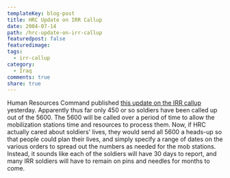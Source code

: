 ```yaml
---
templateKey: blog-post
title: HRC Update on IRR Callup
date: 2004-07-14
path: /hrc-update-on-irr-callup
featuredpost: false
featuredimage:
tags:
  - irr-callup
category:
  - Iraq
comments: true
share: true
---
```


Human Resources Command published [this update on the IRR callup](https://www.2xcitizen.usar.army.mil/news/irrcallup-7-13-04.asp) yesterday. Apparently thus far only 450 or so soldiers have been called up out of the 5600. The 5600 will be called over a period of time to allow the mobilization stations time and resources to process them. Now, if HRC actually cared about soldiers' lives, they would send all 5600 a heads-up so that people could plan their lives, and simply specify a range of dates on the various orders to spread out the numbers as needed for the mob stations. Instead, it sounds like each of the soldiers will have 30 days to report, and many IRR soldiers will have to remain on pins and needles for months to come.
